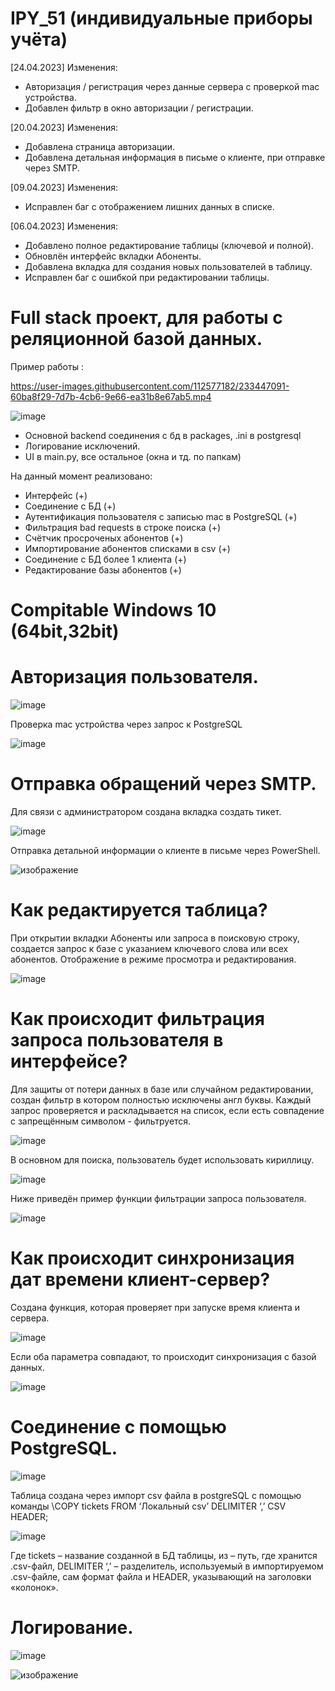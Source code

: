 # IPY_51 (индивидуальные приборы учёта)

 [24.04.2023] Изменения:
 - Авторизация / регистрация через данные сервера с проверкой mac устройства.
 - Добавлен фильтр в окно авторизации / регистрации.
 
 [20.04.2023] Изменения:
 - Добавлена страница авторизации.
 - Добавлена детальная информация в письме о клиенте, при отправке через SMTP.

 [09.04.2023] Изменения:
 - Исправлен баг с отображением лишних данных в списке.
 
 [06.04.2023] Изменения:
 - Добавлено полное редактирование таблицы (ключевой и полной).
 - Обновлён интерфейс вкладки Абоненты.
 - Добавлена вкладка для создания новых пользователей в таблицу.
 - Исправлен баг с ошибкой при редактировании таблицы.

# Full stack проект, для работы с реляционной базой данных.
Пример работы :

https://user-images.githubusercontent.com/112577182/233447091-60ba8f29-7d7b-4cb6-9e66-ea31b8e67ab5.mp4

![image](https://user-images.githubusercontent.com/112577182/225367670-4f3b8674-92c4-498d-a0da-c1d9459e2b1c.png)

- Основной backend соединения с бд в packages, .ini в postgresql
- Логирование исключений.
- UI в main.py, все остальное (окна и тд. по папкам)

На данный момент реализовано:
- Интерфейс (+)
- Соединение с БД (+)
- Аутентификация пользователя с записью mac в PostgreSQL (+)
- Фильтрация bad requests в строке поиска (+)
- Счётчик просроченых абонентов (+)
- Импортирование абонентов списками в csv (+)
- Соединение с БД более 1 клиента (+)
- Редактирование базы абонентов (+)

# Compitable Windows 10 (64bit,32bit)

# Авторизация пользователя.

![image](https://user-images.githubusercontent.com/112577182/233430025-0094ed12-30b3-40ca-a016-8938598120e5.png)

Проверка mac устройства через запрос к PostgreSQL

![image](https://user-images.githubusercontent.com/112577182/233848483-75f93ed1-0030-4ec9-b9a9-632e9cbac6e0.png)

# Отправка обращений через SMTP.
Для связи с администратором создана вкладка создать тикет.

![image](https://user-images.githubusercontent.com/112577182/230735335-ca86148a-b506-4b8e-8a48-e5b5da9fd9d2.png)

Отправка детальной информации о клиенте в письме через PowerShell.

![изображение](https://user-images.githubusercontent.com/112577182/233072684-89bd432a-752a-4f6a-93d3-83f2af6e6910.png)

# Как редактируется таблица?

При открытии вкладки Абоненты или запроса в поисковую строку, создается запрос к базе с указанием ключевого слова или всех абонентов.
Отображение в режиме просмотра и редактирования.

![image](https://user-images.githubusercontent.com/112577182/230734926-b5335b59-2cf4-4497-a3cf-6094f0c24070.png)

# Как происходит фильтрация запроса пользователя в интерфейсе?

Для защиты от потери данных в базе или случайном редактировании, создан фильтр в котором полностью исключены англ буквы. 
Каждый запрос проверяется и раскладывается на список, если есть совпадение с запрещённым символом - фильтруется.

![image](https://user-images.githubusercontent.com/112577182/230734572-88fc62cb-184f-4866-8486-a26d9f00ab3d.png)

В основном для поиска, пользователь будет использовать кириллицу.

![image](https://user-images.githubusercontent.com/112577182/230734764-b8b43b41-0534-4a97-83cc-b0214e571db7.png)

Ниже приведён пример функции фильтрации запроса пользователя.

![image](https://user-images.githubusercontent.com/112577182/230734645-40c5d608-587f-4cea-95d0-eb9ae13a8c39.png)

# Как происходит синхронизация дат времени клиент-сервер?
Создана функция, которая проверяет при запуске время клиента и сервера.

![image](https://user-images.githubusercontent.com/112577182/230734425-cac69818-f4c1-4158-a44d-a916a6e6371e.png)

Если оба параметра совпадают, то происходит синхронизация с базой данных.

![image](https://user-images.githubusercontent.com/112577182/230734344-f30db470-ccc8-4019-bf93-e08f95c61b99.png)


# Соединение с помощью PostgreSQL.

![image](https://user-images.githubusercontent.com/112577182/230734023-d70e0ee4-c4b1-4f67-a975-0b653f9b64ee.png)

Таблица создана через импорт csv файла в postgreSQL
c помощью команды \COPY tickets FROM ‘Локальный csv’ DELIMITER ‘,’ CSV HEADER;

![image](https://user-images.githubusercontent.com/112577182/230734130-592dd931-fc74-4ddc-ba42-88ce245ea321.png)

Где tickets – название созданной в БД таблицы, из – путь, где хранится  .csv-файл, DELIMITER ‘,’ – разделитель, используемый в импортируемом .csv-файле, сам формат файла и HEADER, указывающий на заголовки «колонок».

# Логирование.
![image](https://user-images.githubusercontent.com/112577182/230735446-c98dcdf4-995f-4828-8fa3-feb2b79f962b.png)

![изображение](https://user-images.githubusercontent.com/112577182/233073098-e551148a-c2d1-4b0d-afdd-d67d028ff411.png)

